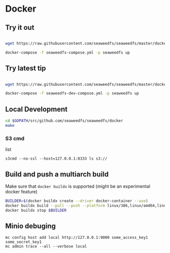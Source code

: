 # Docker


## Try it out

```bash

wget https://raw.githubusercontent.com/seaweedfs/seaweedfs/master/docker/seaweedfs-compose.yml

docker-compose -f seaweedfs-compose.yml -p seaweedfs up

```

## Try latest tip

```bash

wget https://raw.githubusercontent.com/seaweedfs/seaweedfs/master/docker/seaweedfs-dev-compose.yml

docker-compose -f seaweedfs-dev-compose.yml -p seaweedfs up

```

## Local Development

```bash
cd $GOPATH/src/github.com/seaweedfs/seaweedfs/docker
make
```

### S3 cmd

list
```
s3cmd --no-ssl --host=127.0.0.1:8333 ls s3://
```

## Build and push a multiarch build

Make sure that `docker buildx` is supported (might be an experimental docker feature)
```bash
BUILDER=$(docker buildx create --driver docker-container --use)
docker buildx build --pull --push --platform linux/386,linux/amd64,linux/arm64,linux/arm/v7,linux/arm/v6 . -t chrislusf/seaweedfs
docker buildx stop $BUILDER
```

## Minio debuging
```
mc config host add local http://127.0.0.1:9000 some_access_key1 some_secret_key1
mc admin trace --all --verbose local
```
